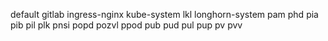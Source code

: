 default
gitlab
ingress-nginx
kube-system
lkl
longhorn-system
pam
phd
pia
pib
pil
plk
pnsi
popd
pozvl
ppod
pub
pud
pul
pup
pv
pvv